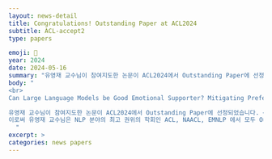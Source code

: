 ```yaml
---
layout: news-detail
title: Congratulations! Outstanding Paper at ACL2024
subtitle: ACL-accept2
type: papers

emoji: 🎉
year: 2024
date: 2024-05-16
summary: "유영재 교수님이 참여지도한 논문이 ACL2024에서 Outstanding Paper에 선정되었습니다."
body: "
<br>
Can Large Language Models be Good Emotional Supporter? Mitigating Preference Bias on Emotional Support Conversation

유영재 교수님이 참여지도한 논문이 ACL2024에서 Outstanding Paper에 선정되었습니다. <br>
이로써 유영재 교수님은 NLP 분야의 최고 권위의 학회인 ACL, NAACL, EMNLP 에서 모두 Outstanding Paper를 수상하게 되었습니다!
  "
excerpt: >
categories: news papers
---
```

